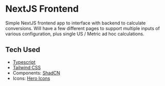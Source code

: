 # NextJS Frontend

Simple NextJS frontend app to interface with backend to calculate conversions. Will have a few different pages to support multiple inputs of various configuration, plus single US / Metric ad hoc calculations.

## Tech Used

- [Typescript](https://www.typescriptlang.org/docs/)
- [Tailwind CSS](https://tailwindcss.com/docs/guides/nextjs)
- Components: [ShadCN](https://ui.shadcn.com/docs)
- Icons: [Hero Icons](https://heroicons.com/)
